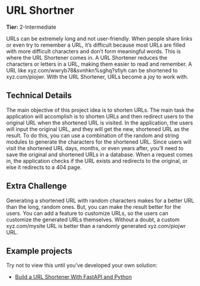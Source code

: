 # URL Shortner

**Tier:** 2-Intermediate

URLs can be extremely long and not user-friendly.
When people share links or even try to remember a URL, it’s difficult because most URLs are filled with more difficult characters and don’t form meaningful words.
This is where the URL Shortener comes in.
A URL Shortener reduces the characters or letters in a URL, making them easier to read and remember.
A URL like xyz.com/wwryb78&svnhkn%sghq?sfiyh can be shortened to xyz.com/piojwr.
With the URL Shortener, URLs become a joy to work with.

## Technical Details

The main objective of this project idea is to shorten URLs. The main task the application will accomplish is to shorten URLs and then redirect users to the original URL when the shortened URL is visited.
In the application, the users will input the original URL, and they will get the new, shortened URL as the result. To do this, you can use a combination of the random and string modules to generate the characters for the shortened URL.
Since users will visit the shortened URL days, months, or even years after, you’ll need to save the original and shortened URLs in a database. When a request comes in, the application checks if the URL exists and redirects to the original, or else it redirects to a 404 page.

## Extra Challenge

Generating a shortened URL with random characters makes for a better URL than the long, random ones. But, you can make the result better for the users. You can add a feature to customize URLs, so the users can customize the generated URLs themselves.
Without a doubt, a custom xyz.com/mysite URL is better than a randomly generated xyz.com/piojwr URL.

## Example projects

Try not to view this until you've developed your own solution:

-   [Build a URL Shortener With FastAPI and Python](https://realpython.com/build-a-python-url-shortener-with-fastapi/)
